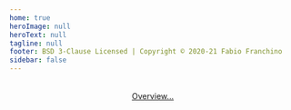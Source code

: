```yaml
---
home: true
heroImage: null
heroText: null
tagline: null
footer: BSD 3-Clause Licensed | Copyright © 2020-21 Fabio Franchino
sidebar: false
---
```


<div style="margin-top:2rem;"></div>
<pDemoHome />

<header class="hero">
<p class="action">
<a href="/overview/" class="nav-link action-button">
  Overview...
</a></p>
</header>



